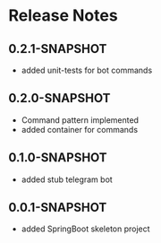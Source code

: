 # Release Notes

## 0.2.1-SNAPSHOT

* added unit-tests for bot commands

## 0.2.0-SNAPSHOT

* Command pattern implemented
* added container for commands

## 0.1.0-SNAPSHOT

* added stub telegram bot

## 0.0.1-SNAPSHOT

* added SpringBoot skeleton project
